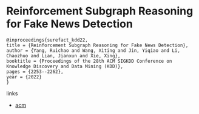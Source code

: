 # Reinforcement Subgraph Reasoning for Fake News Detection

```
@inproceedings{surefact_kdd22,
title = {Reinforcement Subgraph Reasoning for Fake News Detection},
author = {Yang, Ruichao and Wang, Xiting and Jin, Yiqiao and Li, Chaozhuo and Lian, Jianxun and Xie, Xing},
booktitle = {Proceedings of the 28th ACM SIGKDD Conference on Knowledge Discovery and Data Mining (KDD)},
pages = {2253--2262},
year = {2022}
}
```

links
- [acm](https://dl.acm.org/doi/10.1145/3534678.3539277)
